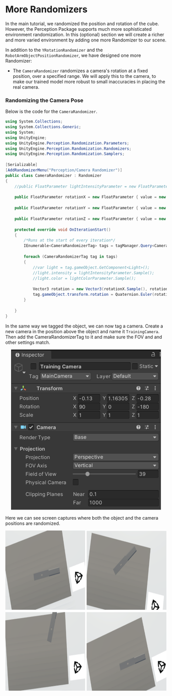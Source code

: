 # More Randomizers

In the main tutorial, we randomized the position and rotation of the cube. However, the Perception Package supports much more sophisticated environment randomization. In this (optional) section we will create a richer and more varied environment by adding one more Randomizer to our scene.

In addition to the `YRotationRandomizer` and the `RobotArmObjectPositionRandomizer`, we have designed one more Randomizer: 
* The `CameraRandomizer` randomizes a camera's rotation at a fixed position, over a specified range. We will apply this to the camera, to make our trained model more robust to small inaccuracies in placing the real camera.

### Randomizing the Camera Pose

Below is the code for the `CameraRandomizer`.


```C#
using System.Collections;
using System.Collections.Generic;
using System;
using UnityEngine;
using UnityEngine.Perception.Randomization.Parameters;
using UnityEngine.Perception.Randomization.Randomizers;
using UnityEngine.Perception.Randomization.Samplers;

[Serializable]
[AddRandomizerMenu("Perception/Camera Randomizer")]
public class CameraRandomizer : Randomizer
{
    //public FloatParameter lightIntensityParameter = new FloatParameter { value = new UniformSampler(.9f, 1.1f) };

    public FloatParameter rotationX = new FloatParameter { value = new UniformSampler(40, 80) };

    public FloatParameter rotationY = new FloatParameter { value = new UniformSampler(-180, 180) };

    public FloatParameter rotationZ = new FloatParameter { value = new UniformSampler(-180, 180) };

    protected override void OnIterationStart()
    {
        /*Runs at the start of every iteration*/
        IEnumerable<CameraRandomizerTag> tags = tagManager.Query<CameraRandomizerTag>();

        foreach (CameraRandomizerTag tag in tags)
        {
            //var light = tag.gameObject.GetComponent<Light>();
            //light.intensity = lightIntensityParameter.Sample();
            //light.color = lightColorParameter.Sample();

            Vector3 rotation = new Vector3(rotationX.Sample(), rotationY.Sample(), rotationZ.Sample());
            tag.gameObject.transform.rotation = Quaternion.Euler(rotation);
        }

    }
}

```

In the same way we tagged the object, we can now tag a camera.  Create a new camera in the position above the object and name it `TrainingCamera`.  Then add the CameraRandomizerTag to it and make sure the FOV and and other settings match.

<p align="center">
<img src="Images/training_camera_settings.png" height=500/>
</p>

Here we can see screen captures where both the object and the camera positions are randomized.

<p align="center">
<img src="Images/Randomized Camera View.png" height=500/>
</p>
